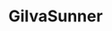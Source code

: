 ---
title: GiIvaSunner
crosslinks:
- youtubefactsbot
- youtubot
- MassdropBot
- place
- JonTron
- Undertale
- jontron
- tf2
- copypasta
- dankmemes
- Miitomo
- IAmA
- PlaceTwo
- Music
- u_imguralbumbot
- ARG
- twitchplayspokemon
- VvvvvaVvvvvvr
- splatoon
- Otonokizaka
---